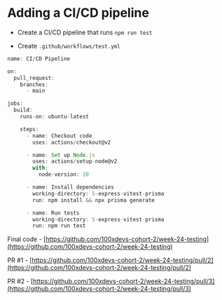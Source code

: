 # Adding a CI/CD pipeline

*   Create a CI/CD pipeline that runs `npm run test`

*   Create `.github/workflows/test.yml`

```javascript
name: CI/CD Pipeline

on:
  pull_request:
    branches:
      - main

jobs:
  build:
    runs-on: ubuntu-latest

    steps:
      - name: Checkout code
        uses: actions/checkout@v2

      - name: Set up Node.js
        uses: actions/setup-node@v2
        with:
          node-version: 20

      - name: Install dependencies
        working-directory: 5-express-vitest-prisma
        run: npm install && npx prisma generate

      - name: Run tests
        working-directory: 5-express-vitest-prisma
        run: npm run test
```

Final code - [https://github.com/100xdevs-cohort-2/week-24-testing](https://github.com/100xdevs-cohort-2/week-24-testing)

PR #1 - [https://github.com/100xdevs-cohort-2/week-24-testing/pull/2](https://github.com/100xdevs-cohort-2/week-24-testing/pull/2)

PR #2 - [https://github.com/100xdevs-cohort-2/week-24-testing/pull/3](https://github.com/100xdevs-cohort-2/week-24-testing/pull/3)